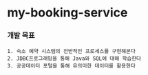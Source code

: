 # my-booking-service
### 개발 목표
```
1. 숙소 예약 시스템의 전반적인 프로세스를 구현해본다
2. JDBC프로그래밍을 통해 Java와 SQL에 대해 학습한다
3. 공공데이터 포털을 통해 유의미한 데이터를 활용한다
```
